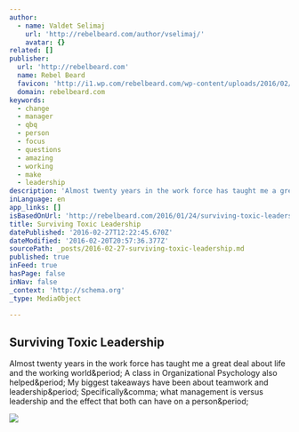 ```yaml
---
author:
  - name: Valdet Selimaj
    url: 'http://rebelbeard.com/author/vselimaj/'
    avatar: {}
related: []
publisher:
  url: 'http://rebelbeard.com'
  name: Rebel Beard
  favicon: 'http://i1.wp.com/rebelbeard.com/wp-content/uploads/2016/02/cropped-onlinelogomaker-020116-1949-1.png?fit=192%2C192'
  domain: rebelbeard.com
keywords:
  - change
  - manager
  - qbq
  - person
  - focus
  - questions
  - amazing
  - working
  - make
  - leadership
description: 'Almost twenty years in the work force has taught me a great deal about life and the working world. A class in Organizational Psychology also helped. My biggest takeaways have been about teamwork and leadership. Specifically, what management is versus leadership and the effect that both can have on a person.'
inLanguage: en
app_links: []
isBasedOnUrl: 'http://rebelbeard.com/2016/01/24/surviving-toxic-leadership/'
title: Surviving Toxic Leadership
datePublished: '2016-02-27T12:22:45.670Z'
dateModified: '2016-02-20T20:57:36.377Z'
sourcePath: _posts/2016-02-27-surviving-toxic-leadership.md
published: true
inFeed: true
hasPage: false
inNav: false
_context: 'http://schema.org'
_type: MediaObject

---
```

<article style=""><h1>Surviving Toxic Leadership</h1><p>Almost twenty years in the work force has taught me a great deal about life and the working world&amp;period; A class in Organizational Psychology also helped&amp;period; My biggest takeaways have been about teamwork and leadership&amp;period; Specifically&amp;comma; what management is versus leadership and the effect that both can have on a person&amp;period;</p><img src="https://pbs.twimg.com/media/CYkTc27UAAE5kft.jpg" /></article>